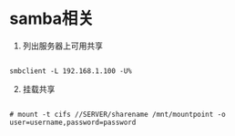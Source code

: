 # samba相关

1. 列出服务器上可用共享

```

smbclient -L 192.168.1.100 -U%

```

2.  挂载共享

```

# mount -t cifs //SERVER/sharename /mnt/mountpoint -o user=username,password=password

```





